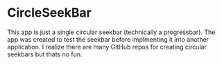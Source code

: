 # CircleSeekBar

This app is just a single circular seekbar (technically a progressbar). The app was created
to test the seekbar before implmenting it into another application. I realize there are many 
GitHub repos for creating circular seekbars but thats no fun.
